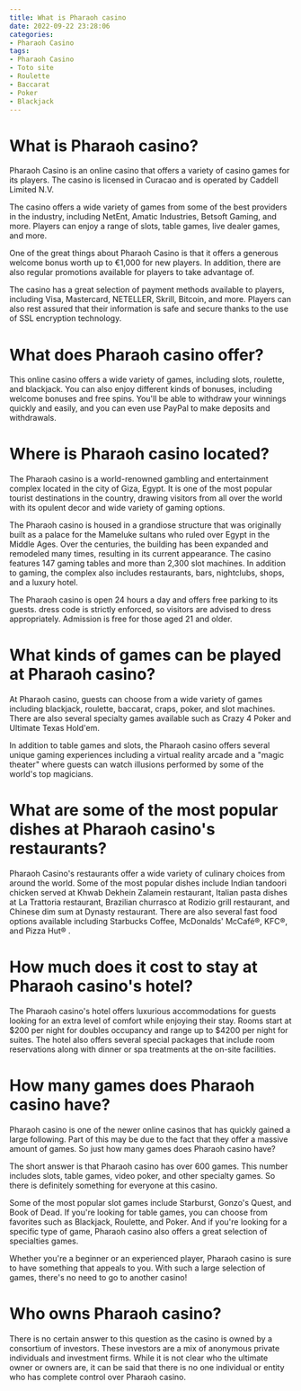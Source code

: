 ```yaml
---
title: What is Pharaoh casino
date: 2022-09-22 23:28:06
categories:
- Pharaoh Casino
tags:
- Pharaoh Casino
- Toto site
- Roulette
- Baccarat
- Poker
- Blackjack
---
```



#  What is Pharaoh casino?

Pharaoh Casino is an online casino that offers a variety of casino games for its players. The casino is licensed in Curacao and is operated by Caddell Limited N.V.

The casino offers a wide variety of games from some of the best providers in the industry, including NetEnt, Amatic Industries, Betsoft Gaming, and more. Players can enjoy a range of slots, table games, live dealer games, and more.

One of the great things about Pharaoh Casino is that it offers a generous welcome bonus worth up to €1,000 for new players. In addition, there are also regular promotions available for players to take advantage of.

The casino has a great selection of payment methods available to players, including Visa, Mastercard, NETELLER, Skrill, Bitcoin, and more. Players can also rest assured that their information is safe and secure thanks to the use of SSL encryption technology.

#  What does Pharaoh casino offer? 

This online casino offers a wide variety of games, including slots, roulette, and blackjack. You can also enjoy different kinds of bonuses, including welcome bonuses and free spins. You'll be able to withdraw your winnings quickly and easily, and you can even use PayPal to make deposits and withdrawals.

#  Where is Pharaoh casino located? 

The Pharaoh casino is a world-renowned gambling and entertainment complex located in the city of Giza, Egypt. It is one of the most popular tourist destinations in the country, drawing visitors from all over the world with its opulent decor and wide variety of gaming options.

The Pharaoh casino is housed in a grandiose structure that was originally built as a palace for the Mameluke sultans who ruled over Egypt in the Middle Ages. Over the centuries, the building has been expanded and remodeled many times, resulting in its current appearance. The casino features 147 gaming tables and more than 2,300 slot machines. In addition to gaming, the complex also includes restaurants, bars, nightclubs, shops, and a luxury hotel.

The Pharaoh casino is open 24 hours a day and offers free parking to its guests. dress code is strictly enforced, so visitors are advised to dress appropriately. Admission is free for those aged 21 and older. 

# What kinds of games can be played at Pharaoh casino? 

At Pharaoh casino, guests can choose from a wide variety of games including blackjack, roulette, baccarat, craps, poker, and slot machines. There are also several specialty games available such as Crazy 4 Poker and Ultimate Texas Hold'em.

In addition to table games and slots, the Pharaoh casino offers several unique gaming experiences including a virtual reality arcade and a "magic theater" where guests can watch illusions performed by some of the world's top magicians. 

# What are some of the most popular dishes at Pharaoh casino's restaurants? 

Pharaoh Casino's restaurants offer a wide variety of culinary choices from around the world. Some of the most popular dishes include Indian tandoori chicken served at Khwab Dekhein Zalamein restaurant, Italian pasta dishes at La Trattoria restaurant, Brazilian churrasco at Rodizio grill restaurant, and Chinese dim sum at Dynasty restaurant. There are also several fast food options available including Starbucks Coffee, McDonalds' McCafé®, KFC®, and Pizza Hut® . 


# How much does it cost to stay at Pharaoh casino's hotel? 

The Pharaoh casino's hotel offers luxurious accommodations for guests looking for an extra level of comfort while enjoying their stay. Rooms start at $200 per night for doubles occupancy and range up to $4200 per night for suites. The hotel also offers several special packages that include room reservations along with dinner or spa treatments at the on-site facilities.

#  How many games does Pharaoh casino have? 

Pharaoh casino is one of the newer online casinos that has quickly gained a large following. Part of this may be due to the fact that they offer a massive amount of games. So just how many games does Pharaoh casino have?

The short answer is that Pharaoh casino has over 600 games. This number includes slots, table games, video poker, and other specialty games. So there is definitely something for everyone at this casino.

Some of the most popular slot games include Starburst, Gonzo's Quest, and Book of Dead. If you're looking for table games, you can choose from favorites such as Blackjack, Roulette, and Poker. And if you're looking for a specific type of game, Pharaoh casino also offers a great selection of specialties games.

Whether you're a beginner or an experienced player, Pharaoh casino is sure to have something that appeals to you. With such a large selection of games, there's no need to go to another casino!

#  Who owns Pharaoh casino?

There is no certain answer to this question as the casino is owned by a consortium of investors. These investors are a mix of anonymous private individuals and investment firms. While it is not clear who the ultimate owner or owners are, it can be said that there is no one individual or entity who has complete control over Pharaoh casino.